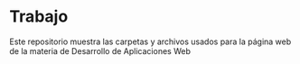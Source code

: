 # Trabajo
Este repositorio muestra las carpetas y archivos usados para la página web de la materia de Desarrollo de Aplicaciones Web
